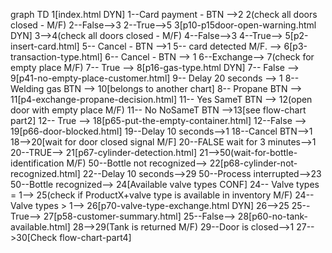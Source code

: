 graph TD
1[index.html DYN]
1--Card payment - BTN -->2
2(check all doors closed - M/F)
2--False-->3
2--True-->5
3[p10-p15door-open-warning.html DYN]
3-->4(check all doors closed - M/F)
4--False-->3
4--True-->
5[p2-insert-card.html]
5-- Cancel - BTN -->1
5-- card detected M/F. -->
6[p3-transaction-type.html]
6-- Cancel - BTN --> 1
6--Exchange-->
7(check for empty place M/F)
7-- True -->
8[p16-gas-type.html DYN]
7-- False -->
9[p41-no-empty-place-customer.html]
9-- Delay 20 seconds --> 1
8-- Welding gas BTN -->
10[belongs to another chart]
8-- Propane BTN -->
11[p4-exchange-propane-decision.html]
11-- Yes SameT BTN -->
12(open door with empty place M/F)
11-- No NoSameT BTN -->13[see flow-chart part2]
12-- True -->
18[p65-put-the-empty-container.html]
12--False -->
19[p66-door-blocked.html]
19--Delay 10 seconds-->1
18--Cancel BTN-->1
18-->20[wait for door closed signal M/F]
20--FALSE wait for 3 minutes-->1
20--TRUE-->
21[p67-cylinder-detection.html]
21-->50(wait-for-bottle-identification M/F)
50--Bottle not recognized-->
22[p68-cylinder-not-recognized.html]
22--Delay 10 seconds-->29
50--Process interrupted-->23
50--Bottle recognized-->
24[Available valve types CONF]
24-- Valve types = 1-->
25(check if ProductX+valve type is available in inventory M/F)
24-- Valve types > 1-->
26[p70-valve-type-exchange.html DYN]
26-->25
25--True-->
27[p58-customer-summary.html]
25--False-->
28[p60-no-tank-available.html]
28-->29(Tank is returned M/F)
29--Door is closed-->1
27-->30[Check flow-chart-part4]
